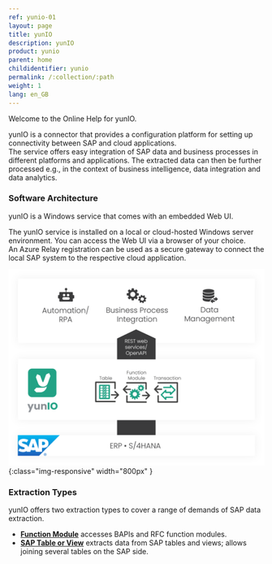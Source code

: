 ```yaml
---
ref: yunio-01
layout: page
title: yunIO
description: yunIO
product: yunio
parent: home
childidentifier: yunio
permalink: /:collection/:path
weight: 1
lang: en_GB
---
```


Welcome to the Online Help for yunIO. 

yunIO is a connector that provides a configuration platform for setting up connectivity between SAP and cloud applications. <br>
The service offers easy integration of SAP data and business processes in different platforms and applications. 
The extracted data can then be further processed  e.g., in the context of business intelligence, data integration and data analytics.

### Software Architecture

yunIO is a Windows service that comes with an embedded Web UI. <br>

The yunIO service is installed on a local or cloud-hosted Windows server environment.
You can access the Web UI via a browser of your choice. <br>
An Azure Relay registration can be used as a secure gateway to connect the local SAP system to the respective cloud application.
<!--- ??? trifft das hier zu?--->
![yunIO-Components](/img/content/yunio/theobald-software_architecture_yunio.png){:class="img-responsive" width="800px" }

### Extraction Types

yunIO offers two extraction types to cover a range of demands of SAP data extraction.

- [**Function Module**](./bapis-and-function-modules) accesses BAPIs and RFC function modules.
- [**SAP Table or View**](./table) extracts data from SAP tables and views; allows joining several tables on the SAP side.


